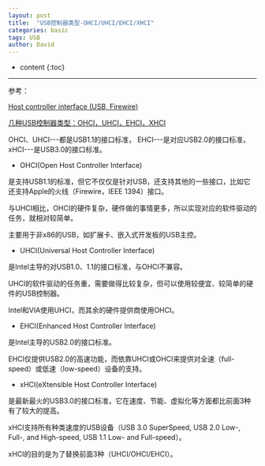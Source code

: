 ```yaml
---
layout: post
title:  "USB控制器类型-OHCI/UHCI/EHCI/XHCI"
categories: basic
tags: USB
author: David
---
```


* content
{:toc}

---

参考：

[Host controller interface (USB, Firewire)](https://en.wikipedia.org/wiki/Host_controller_interface_(USB,_Firewire)#USB)

[几种USB控制器类型：OHCI，UHCI，EHCI，XHCI](http://smilejay.com/2012/10/usb_controller_xhci/)

OHCI、UHCI---都是USB1.1的接口标准，
EHCI---是对应USB2.0的接口标准，
xHCI---是USB3.0的接口标准。

* OHCI(Open Host Controller Interface)

是支持USB1.1的标准，但它不仅仅是针对USB，还支持其他的一些接口，比如它还支持Apple的火线（Firewire，IEEE 1394）接口。

与UHCI相比，OHCI的硬件复杂，硬件做的事情更多，所以实现对应的软件驱动的任务，就相对较简单。

主要用于非x86的USB，如扩展卡、嵌入式开发板的USB主控。

* UHCI(Universal Host Controller Interface)

是Intel主导的对USB1.0、1.1的接口标准，与OHCI不兼容。

UHCI的软件驱动的任务重，需要做得比较复杂，但可以使用较便宜、较简单的硬件的USB控制器。

Intel和VIA使用UHCI，而其余的硬件提供商使用OHCI。

* EHCI(Enhanced Host Controller Interface)

是Intel主导的USB2.0的接口标准。

EHCI仅提供USB2.0的高速功能，而依靠UHCI或OHCI来提供对全速（full-speed）或低速（low-speed）设备的支持。

* xHCI(eXtensible Host Controller Interface)

是最新最火的USB3.0的接口标准，它在速度、节能、虚拟化等方面都比前面3种有了较大的提高。

xHCI支持所有种类速度的USB设备（USB 3.0 SuperSpeed, USB 2.0 Low-, Full-, and High-speed, USB 1.1 Low- and Full-speed）。

xHCI的目的是为了替换前面3种（UHCI/OHCI/EHCI）。
